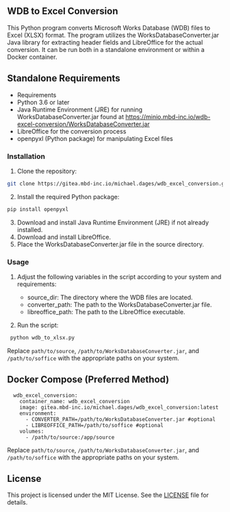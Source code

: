 ## WDB to Excel Conversion

This Python program converts Microsoft Works Database (WDB) files to Excel (XLSX) format. 
The program utilizes the WorksDatabaseConverter.jar Java library for extracting header fields and LibreOffice for the actual conversion.
It can be run both in a standalone environment or within a Docker container.

## Standalone Requirements

* Requirements
* Python 3.6 or later
* Java Runtime Environment (JRE) for running WorksDatabaseConverter.jar found at https://minio.mbd-inc.io/wdb-excel-conversion/WorksDatabaseConverter.jar
* LibreOffice for the conversion process
* openpyxl (Python package) for manipulating Excel files

### Installation

1. Clone the repository:

```bash
git clone https://gitea.mbd-inc.io/michael.dages/wdb_excel_conversion.git
```

2. Install the required Python package:

```bash
pip install openpyxl 
```

3. Download and install Java Runtime Environment (JRE) if not already installed.
4. Download and install LibreOffice.
5. Place the WorksDatabaseConverter.jar file in the source directory.

### Usage

1. Adjust the following variables in the script according to your system and requirements:

   - source_dir: The directory where the WDB files are located.
   * converter_path: The path to the WorksDatabaseConverter.jar file.
   * libreoffice_path: The path to the LibreOffice executable.

2. Run the script:

```bash
 python wdb_to_xlsx.py
```

Replace `path/to/source`, `/path/to/WorksDatabaseConverter.jar`, and `/path/to/soffice` with the appropriate paths on your system.

## Docker Compose (Preferred Method)

```docker
  wdb_excel_conversion:
    container_name: wdb_excel_conversion
    image: gitea.mbd-inc.io/michael.dages/wdb_excel_conversion:latest
    environment:
      - CONVERTER_PATH=/path/to/WorksDatabaseConverter.jar #optional
      - LIBREOFFICE_PATH=/path/to/soffice #optional
    volumes:
      - /path/to/source:/app/source
```
Replace `path/to/source`, `/path/to/WorksDatabaseConverter.jar`, and `/path/to/soffice` with the appropriate paths on your system.

## License

This project is licensed under the MIT License. See the [LICENSE](https://gitea.mbd-inc.io/michael.dages/wdb_excel_conversion/src/branch/master/LICENSE.md) file for details.

